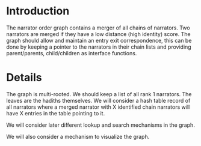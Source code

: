 # Introduction #

The narrator order graph contains a merger of all chains of narrators.
Two narrators are merged if they have a low distance (high identity) score.
The graph should allow and maintain an entry exit correspondence, this can be done by keeping a pointer to the narrators in their chain lists and providing parent/parents, child/children as interface functions.


# Details #

The graph is multi-rooted. We should keep a list of all rank 1 narrators. The leaves are the hadiths themselves.
We will consider a hash table record of all narrators where a merged narrator with X identified chain narrators will have X entries in the table pointing to it.

We will consider later different lookup and search mechanisms in the graph.

We will also consider a mechanism to visualize the graph.
